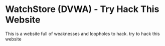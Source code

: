 <h1>WatchStore (DVWA) - Try Hack This Website</h1>

This is a website full of weaknesses and loopholes to hack. try to hack this website